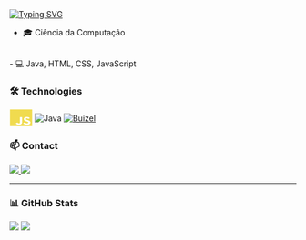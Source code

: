 <a href="https://git.io/typing-svg">
  <img src="https://readme-typing-svg.demolab.com?font=Pixelify+Sans&weight=500&size=30&pause=1000&color=df0505F0&width=435&lines=Eai%2C+me+chamo+Jo%C3%A3o+%3AD" alt="Typing SVG" />
</a>

- 🎓 Ciência da Computação
<br>
- 💻 Java,  HTML, CSS, JavaScript  

### 🛠️ Technologies  

<div style="display: inline_block">
  <img align="center" alt="JavaScript" height="30" width="40" src="https://raw.githubusercontent.com/devicons/devicon/master/icons/javascript/javascript-plain.svg">
  <img align="center" alt="Java" height="30" width="40" src="https://cdn.jsdelivr.net/gh/devicons/devicon@latest/icons/java/java-original.svg">
  <a href="https://pokemondb.net/pokedex/buizel"><img align="center" height="120" width="110" src="https://img.pokemondb.net/sprites/black-white/normal/buizel.png" alt="Buizel"></a>
</div>

### 📫 Contact  

<div>
  <a href="https://www.linkedin.com/in/jo%C3%A3o-pedro-franco-545436221/" target="_blank">
    <img src="https://img.shields.io/badge/-LinkedIn-%230077B5?style=for-the-badge&logo=linkedin&logoColor=white" target="_blank">
  </a>  
  <a href="mailto:jpedros1511@gmail.com">
    <img src="https://img.shields.io/badge/-Gmail-%23333?style=for-the-badge&logo=gmail&logoColor=white" target="_blank">
  </a>
</div>  

---

### 📊 GitHub Stats  

<div>
  <img height="180em" src="https://github-readme-stats.vercel.app/api?username=jotapz&show_icons=true&theme=tokyonight">
  <img height="180em" src="https://github-readme-stats.vercel.app/api/top-langs/?username=jotapz&layout=compact&theme=tokyonight">
</div>

